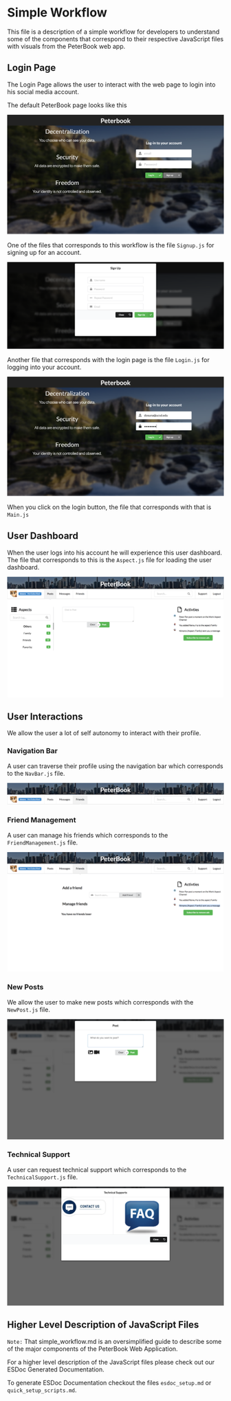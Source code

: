 # Simple Workflow 

This file is a description of a simple workflow for developers to understand some of the components that
correspond to their respective JavaScript files with visuals from the PeterBook web app.

## Login Page 

The Login Page allows the user to interact with the web page to login into his social media account.

The default PeterBook page looks like this 

![Screenshot](doc_pics/Peterbook_Login.png)

One of the files that corresponds to this workflow is the file `Signup.js` for signing up for an account.

![Screenshot](doc_pics/signup.png)

Another file that corresponds with the login page is the file `Login.js` for logging into your account.

![Screenshot](doc_pics/signin_ex.png)

When you click on the login button, the file that corresponds with that is `Main.js`

## User Dashboard 

When the user logs into his account he will experience this user dashboard. The file that corresponds to this 
is the `Aspect.js` file for loading the user dashboard.

![Screenshot](doc_pics/user_dashboard.png)

## User Interactions 

We allow the user a lot of self autonomy to interact with their profile.

### Navigation Bar 

A user can traverse their profile using the navigation bar which corresponds to the `NavBar.js` file.

![Screenshot](doc_pics/nav_bar.png)

### Friend Management

A user can manage his friends which corresponds to the `FriendManagement.js` file.

![Screenshot](doc_pics/friend_management.png)

### New Posts 

We allow the user to make new posts which corresponds with the `NewPost.js` file.

![Screenshot](doc_pics/new_post.png)

### Technical Support 

A user can request technical support which corresponds to the `TechnicalSupport.js` file.

![Screenshot](doc_pics/tech_support.png)

## Higher Level Description of JavaScript Files

`Note:` That simple_workflow.md is an oversimplified guide to describe some of the major components 
of the PeterBook Web Application. 

For a higher level description of the JavaScript files please check out our ESDoc Generated Documentation.

To generate ESDoc Documentation checkout the files `esdoc_setup.md` or `quick_setup_scripts.md`.